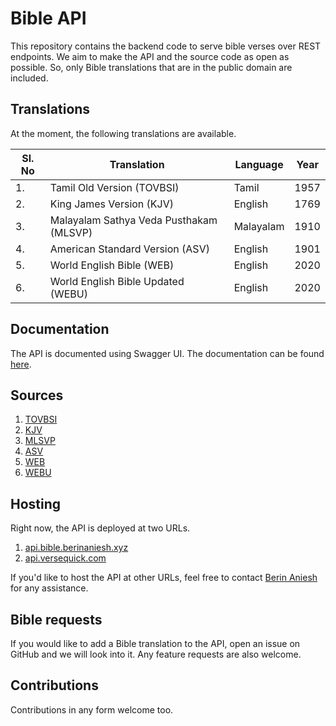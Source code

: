 # Bible API

This repository contains the backend code to serve bible verses over REST endpoints.
We aim to make the API and the source code as open as possible.
So, only Bible translations that are in the public domain are included.

## Translations

At the moment, the following translations are available.

| Sl. No | Translation                             | Language  | Year |
| ------ | --------------------------------------- | --------- | ---- |
| 1.     | Tamil Old Version (TOVBSI)              | Tamil     | 1957 |
| 2.     | King James Version (KJV)                | English   | 1769 |
| 3.     | Malayalam Sathya Veda Pusthakam (MLSVP) | Malayalam | 1910 |
| 4.     | American Standard Version (ASV)         | English   | 1901 |
| 5.     | World English Bible (WEB)               | English   | 2020 |
| 6.     | World English Bible Updated (WEBU)      | English   | 2020 |

## Documentation

The API is documented using Swagger UI. The documentation can be found [here](https://api.versequick.com/docs/).

## Sources

1. [TOVBSI](https://github.com/berinaniesh/bible-tamil)
2. [KJV](https://github.com/berinaniesh/bible-kjv)
3. [MLSVP](https://github.com/tfbf/Bible-Malayalam-Sathyavedapusthakam-1910)
4. [ASV](https://github.com/openbibleinfo/American-Standard-Version-Bible)
5. [WEB](https://gitlab.com/berinaniesh/WEB-db)
6. [WEBU](https://gitlab.com/berinaniesh/WEBU-db)

## Hosting

Right now, the API is deployed at two URLs. 

1. [api.bible.berinaniesh.xyz](https://api.bible.berinaniesh.xyz/)
2. [api.versequick.com](https://api.versequick.com/)

If you'd like to host the API at other URLs, 
feel free to contact [Berin Aniesh](https://berinaniesh.xyz/contact) for any assistance. 

## Bible requests

If you would like to add a Bible translation to the API,
open an issue on GitHub and we will look into it.
Any feature requests are also welcome.

## Contributions

Contributions in any form welcome too.

